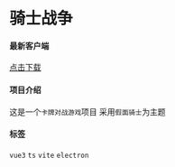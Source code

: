 # 骑士战争

#### 最新客户端

[点击下载](http://aote.fun:10088)

#### 项目介绍

这是一个`卡牌对战游戏`项目
采用`假面骑士`为主题

#### 标签

`vue3` `ts` `vite` `electron`
